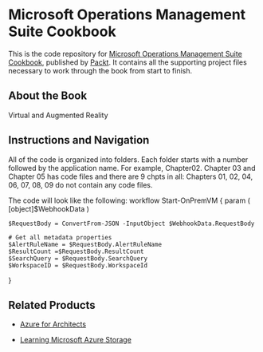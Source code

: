 # Microsoft Operations Management Suite Cookbook
This is the code repository for [Microsoft Operations Management Suite Cookbook](https://www.packtpub.com/virtualization-and-cloud/microsoft-operations-management-suite-cookbook?utm_source=github&utm_medium=repository&utm_campaign=9781786469090), published by [Packt](https://www.packtpub.com/?utm_source=github). It contains all the supporting project files necessary to work through the book from start to finish.
## About the Book
Virtual and Augmented Reality 
## Instructions and Navigation
All of the code is organized into folders. Each folder starts with a number followed by the application name. For example, Chapter02.
Chapter 03 and Chapter 05 has code files and there are 9 chpts in all:
Chapters 01, 02, 04, 06, 07, 08, 09 do not contain any code files.



The code will look like the following:
workflow Start-OnPremVM
{
    param ( 
        [object]$WebhookData
   	    )

    $RequestBody = ConvertFrom-JSON -InputObject $WebhookData.RequestBody

    # Get all metadata properties    
    $AlertRuleName = $RequestBody.AlertRuleName
    $ResultCount =$RequestBody.ResultCount
    $SearchQuery = $RequestBody.SearchQuery
    $WorkspaceID = $RequestBody.WorkspaceId

}


## Related Products
* [Azure for Architects](https://www.packtpub.com/virtualization-and-cloud/azure-architects?utm_source=github&utm_medium=repository&utm_campaign=9781788397391)

* [Learning Microsoft Azure Storage](https://www.packtpub.com/big-data-and-business-intelligence/learning-microsoft-azure-storage?utm_source=github&utm_medium=repository&utm_campaign=9781785884917)
